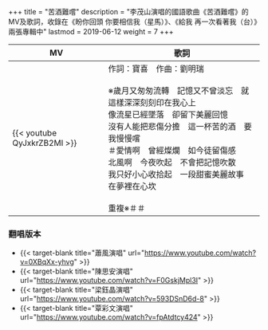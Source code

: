 +++
title = "苦酒難嚐"
description = "李茂山演唱的國語歌曲《苦酒難嚐》的MV及歌詞，收錄在《盼你回頭 你要相信我（星馬）》、《給我 再一次看著我（台）》兩張專輯中"
lastmod = 2019-06-12
weight = 7
+++

MV  | 歌詞  
--------------|-------
{{< youtube QyJxkrZB2MI >}}|作詞：寶喜　作曲：劉明瑞<br/><br/>※歲月又匆匆流轉　記憶又不曾淡忘　就這樣深深刻刻印在我心上<br/>像流星已經墜落　卻留下美麗回憶<br/>沒有人能把悲傷分擔　這一杯苦的酒　要我慢慢嚐<br/>＃愛情啊　曾經燦爛　如今徒留傷感<br/>北風啊　今夜吹起　不會把記憶吹散<br/>我只好小心收拾起　一段甜蜜美麗故事　在夢裡在心坎<br/><br/>重複※＃＃

### 翻唱版本

* {{< target-blank title="蕭風演唱" url="https://www.youtube.com/watch?v=0XBqXx-yhvg" >}}
* {{< target-blank title="陳思安演唱" url="https://www.youtube.com/watch?v=F0GskjMpl3I" >}}
* {{< target-blank title="梁鈺晶演唱" url="https://www.youtube.com/watch?v=593DSnD6d-8" >}}
* {{< target-blank title="覃彩文演唱" url="https://www.youtube.com/watch?v=fpAtdtcy424" >}}
